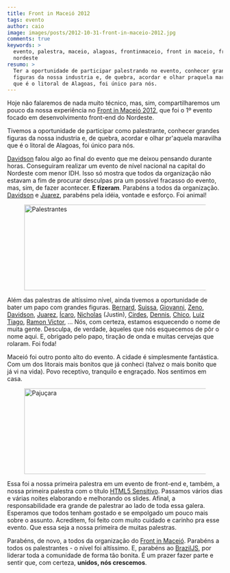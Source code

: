 ```yaml
---
title: Front in Maceió 2012
tags: evento
author: caio
image: images/posts/2012-10-31-front-in-maceio-2012.jpg
comments: true
keywords: >
  evento, palestra, maceio, alagoas, frontinmaceio, front in maceio, front-end,
  nordeste
resumo: >
  Ter a oportunidade de participar palestrando no evento, conhecer grandes
  figuras da nossa industria e, de quebra, acordar e olhar praquela maravilha
  que é o litoral de Alagoas, foi único para nós.
---
```


Hoje não falaremos de nada muito técnico, mas, sim, compartilharemos um
pouco da nossa experiência no [Front in Maceió 2012](http://frontinmaceio.com.br/),
que foi o 1º evento focado em desenvolvimento front-end do Nordeste.

Tivemos a oportunidade de participar como palestrante, conhecer grandes figuras
da nossa industria e, de quebra, acordar e olhar pr'aquela maravilha que é o litoral
de Alagoas, foi único para nós.

[Davidson](http://twitter.com/davidsonfellipe) falou algo ao final do evento que me deixou pensando durante horas.
Conseguiram realizar um evento de nível nacional na capital do Nordeste com
menor IDH. Isso só mostra que todos da organização não estavam a fim de procurar
desculpas pra um possível fracasso do evento, mas, sim, de fazer acontecer. **E
fizeram**. Parabéns a todos da organização. [Davidson](http://twitter.com/davidsonfellipe) e [Juarez](http://twitter.com/juarezpaf), parabéns pela
idéia, vontade e esforço. Foi animal!

<figure>
    <img src="/images/posts/2012-10-31-palestrantes.jpg" width="700" height="200" alt="Palestrantes" title="Palestrantes" />
</figure>

Além das palestras de altíssimo nível, ainda tivemos a oportunidade de bater um
papo com grandes figuras. [Bernard](http://twitter.com/bernarddeluna),
[Suissa](http://twitter.com/osuissa), [Giovanni](http://twitter.com/keppelen),
[Zeno](http://twitter.com/zenorocha), [Davidson](http://twitter.com/davidsonfellipe),
[Juarez](http://twitter.com/juarezpaf),
[Ícaro](http://twitter.com/icaromedeiros), [Nicholas](http://twitter.com/nicholasfazio) (Justin),
[Cirdes](http://twitter.com/cirdesbhf), [Dennis](http://twitter.com/dannnish),
[Chico](http://say2me.com.br), [Luiz Tiago](http://twitter.com/luiztiago),
[Ramon Victor](http://twitter.com/ramonvictor), ...
Nós, com certeza, estamos esquecendo o nome de muita gente. Desculpa, de verdade,
àqueles que nós esquecemos de pôr o nome aqui. E, obrigado pelo papo, tiração de
onda e muitas cervejas que rolaram. Foi foda!

Maceió foi outro ponto alto do evento. A cidade é simplesmente fantástica. Com
um dos litorais mais bonitos que já conheci (talvez o mais bonito que
já vi na vida). Povo receptivo, tranquilo e engraçado. Nos sentimos em casa.

<figure>
    <img src="/images/posts/2012-10-31-pajucara.jpg" width="700" height="200" alt="Pajuçara" title="Pajuçara" />
</figure>

Essa foi a nossa primeira palestra em um evento de front-end e, também, a nossa primeira
palestra com o título [HTML5 Sensitivo](http://loopinfinito.com.br/2012/10/24/seu-browser-no-plano-astral/).
Passamos vários dias e várias noites elaborando e melhorando os slides. Afinal, a responsabilidade era
grande de palestrar ao lado de toda essa galera. Esperamos que todos tenham
gostado e se empolgado um pouco mais sobre o assunto. Acreditem, foi
feito com muito cuidado e carinho pra esse evento. Que essa seja a
nossa primeira de muitas palestras.

Parabéns, de novo, a todos da organização do [Front in Maceió](http://frontinmaceio.com.br/). Parabéns a todos os
palestrantes - o nível foi altíssimo. E, parabéns ao [BrazilJS](http://braziljs.org), por liderar toda a comunidade de forma tão bonita. É um prazer fazer parte e sentir que, com certeza, **unidos, nós crescemos**.
